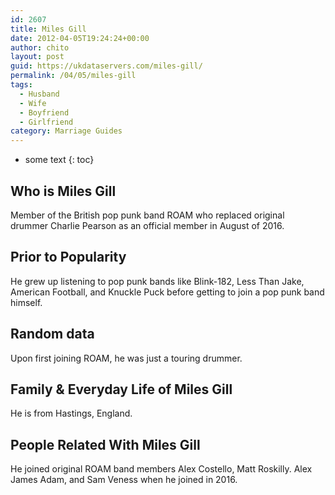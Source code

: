 ```yaml
---
id: 2607
title: Miles Gill
date: 2012-04-05T19:24:24+00:00
author: chito
layout: post
guid: https://ukdataservers.com/miles-gill/
permalink: /04/05/miles-gill
tags:
  - Husband
  - Wife
  - Boyfriend
  - Girlfriend
category: Marriage Guides
---
```


* some text
{: toc}
          
          
## Who is  Miles Gill
                  
                  
                  
Member of the British pop punk band ROAM who replaced original drummer Charlie Pearson as an official member in August of 2016.
                  
                
                
                
## Prior to Popularity 
                  
                  
                  
He grew up listening to pop punk bands like Blink-182, Less Than Jake, American Football, and Knuckle Puck before getting to join a pop punk band himself.
                  
                
                
                
## Random data 
                  
                  
                  
Upon first joining ROAM, he was just a touring drummer.
                  
                
                
                
## Family & Everyday Life of Miles Gill
                  
                  
                  
He is from Hastings, England.
                  
                
                
                
## People Related With  Miles Gill
                  
                  
                  
He joined original ROAM band members Alex Costello, Matt Roskilly. Alex James Adam, and Sam Veness when he joined in 2016.
                  
                
              
            
          
          
          
    
    
  
